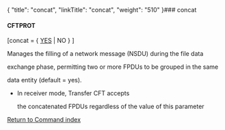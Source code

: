 {
    "title": "concat",
    "linkTitle": "concat",
    "weight": "510"
}### <span id="concat"></span>concat

#### CFTPROT

\[concat = { <u>YES</u> | NO } \]

Manages the filling of a network message (NSDU) during the file data
exchange phase, permitting two or more FPDUs to be grouped in the same
data entity (default = yes).

-   In receiver mode, Transfer CFT accepts
    the concatenated FPDUs regardless of the value of this parameter

[Return to Command index](../)
